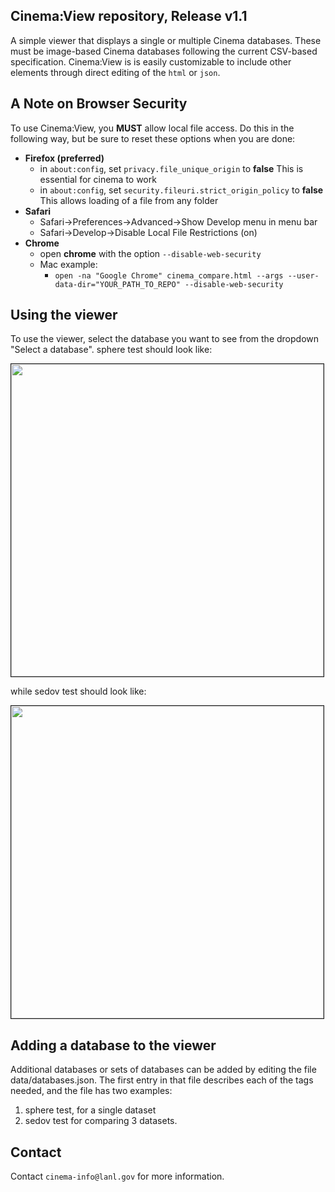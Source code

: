 ## Cinema:View repository, Release v1.1

A simple viewer that displays a single or multiple Cinema databases. These must be image-based Cinema databases following the current CSV-based specification.  Cinema:View is is easily customizable to include other elements through direct editing of the `html` or `json`.

## A Note on Browser Security
To use Cinema:View, you **MUST** allow local file access. Do this in the following way, but be sure to reset these options when you are done:

- **Firefox (preferred)**
    - in ```about:config```, set ```privacy.file_unique_origin``` to **false**
        This is essential for cinema to work
    - in ```about:config```, set ```security.fileuri.strict_origin_policy``` to **false**
        This allows loading of a file from any folder
- **Safari**
    - Safari->Preferences->Advanced->Show Develop menu in menu bar
    - Safari->Develop->Disable Local File Restrictions (on)
- **Chrome**
    - open **chrome** with the option ```--disable-web-security```
    - Mac example:
        - ```open -na "Google Chrome" cinema_compare.html --args --user-data-dir="YOUR_PATH_TO_REPO" --disable-web-security```

## Using the viewer

To use the viewer, select the database you want to see from the dropdown "Select a database". sphere test should look like:

<img src="cinema/testImages/sphere.png" width="500" border="1"/>

while sedov test should look like:

<img src="cinema/testImages/sedov.png" width="500" border="1"/>


## Adding a database to the viewer
Additional databases or sets of databases can be added by editing the file data/databases.json. The first entry in that file describes each of the tags needed, and the file has two examples:
1. sphere test, for a single dataset
2. sedov test for comparing 3 datasets.


## Contact

Contact `cinema-info@lanl.gov` for more information.
